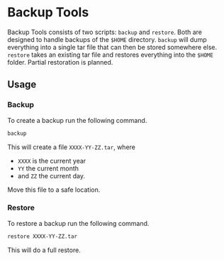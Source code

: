 # Backup Tools
Backup Tools consists of two scripts: `backup` and `restore`.
Both are designed to handle backups of the `$HOME` directory.
`backup` will dump everything into a single tar file that can
then be stored somewhere else. `restore` takes an existing
tar file and restores everything into the `$HOME` folder.
Partial restoration is planned.

## Usage

### Backup
To create a backup run the following command.
```sh
backup
```
This will create a file `XXXX-YY-ZZ.tar`, where
- `XXXX` is the current year
- `YY` the current month
- and `ZZ` the current day.

Move this file to a safe location.

### Restore
To restore a backup run the following command.
```sh
restore XXXX-YY-ZZ.tar
```
This will do a full restore.
